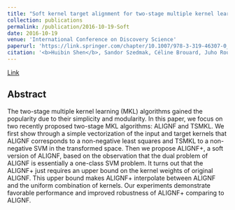 ```yaml
---
title: "Soft kernel target alignment for two-stage multiple kernel learning"
collection: publications
permalink: /publication/2016-10-19-Soft
date: 2016-10-19
venue: 'International Conference on Discovery Science'
paperurl: 'https://link.springer.com/chapter/10.1007/978-3-319-46307-0_27'
citation: '<b>Huibin Shen</b>, Sandor Szedmak, Céline Brouard, Juho Rousu. (2016). &quot;Soft kernel target alignment for two-stage multiple kernel learning&quot; <i>International Conference on Discovery Science</i>'
---
```



[Link](https://link.springer.com/chapter/10.1007/978-3-319-46307-0_27)


## Abstract

The two-stage multiple kernel learning (MKL) algorithms gained the popularity due to their simplicity and modularity. In this paper, we focus on two recently proposed two-stage MKL algorithms: ALIGNF and TSMKL. We first show through a simple vectorization of the input and target kernels that ALIGNF corresponds to a non-negative least squares and TSMKL to a non-negative SVM in the transformed space. Then we propose ALIGNF+, a soft version of ALIGNF, based on the observation that the dual problem of ALIGNF is essentially a one-class SVM problem. It turns out that the ALIGNF+ just requires an upper bound on the kernel weights of original ALIGNF. This upper bound makes ALIGNF+ interpolate between ALIGNF and the uniform combination of kernels. Our experiments demonstrate favorable performance and improved robustness of ALIGNF+ comparing to ALIGNF.
